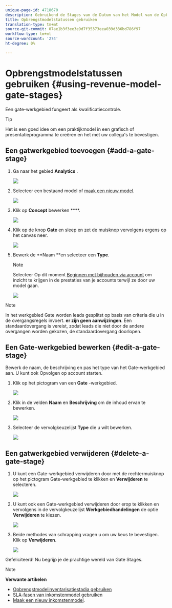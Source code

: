 ```yaml
---
unique-page-id: 4718670
description: Gebruikend de Stages van de Datum van het Model van de Opbrengst - Marketo Docs - de Documentatie van het Product
title: Opbrengstmodelstatussen gebruiken
translation-type: tm+mt
source-git-commit: 07ae1b3f3ee3e9d7f35373eea039d336bd786f97
workflow-type: tm+mt
source-wordcount: '274'
ht-degree: 0%

---
```



# Opbrengstmodelstatussen gebruiken {#using-revenue-model-gate-stages}

Een gate-werkgebied fungeert als kwalificatiecontrole.

>[!TIP]
>
>Het is een goed idee om een praktijkmodel in een grafisch of presentatieprogramma te creëren en het met uw collega&#39;s te bevestigen.

## Een gatwerkgebied toevoegen {#add-a-gate-stage}

1. Ga naar het gebied **Analytics** .

   ![](assets/image2015-4-27-23-3a27-3a43.png)

1. Selecteer een bestaand model of [maak een nieuw model](create-a-new-revenue-model.md).

   ![](assets/image2015-4-27-15-3a6-3a30.png)

1. Klik op **Concept** bewerken ****.

   ![](assets/image2015-4-27-12-3a10-3a49.png)

1. Klik op de knop **Gate** en sleep en zet de muisknop vervolgens ergens op het canvas neer.

   ![](assets/image2015-4-27-16-3a54-3a19.png)

1. Bewerk de **Naam **en selecteer een **Type**.

   >[!NOTE]
   >
   >Selecteer Op dit moment [Beginnen met bijhouden via account](start-tracking-by-account-in-the-revenue-modeler.md) om inzicht te krijgen in de prestaties van je accounts terwijl ze door uw model gaan.

   ![](assets/image2015-4-28-12-3a1-3a7.png)

>[!NOTE]
>
>In het werkgebied Gate worden leads gesplitst op basis van criteria die u in de overgangsregels invoert. **er zijn geen aanwijzingen**. Een standaardovergang is vereist, zodat leads die niet door de andere overgangen worden gekozen, de standaardovergang doorlopen.

## Een Gate-werkgebied bewerken {#edit-a-gate-stage}

Bewerk de naam, de beschrijving en pas het type van het Gate-werkgebied aan. U kunt ook Opvolgen op account [](start-tracking-by-account-in-the-revenue-modeler.md)starten.

1. Klik op het pictogram van een **Gate** -werkgebied.

   ![](assets/image2015-4-27-17-3a11-3a41.png)

1. Klik in de velden **Naam** en **Beschrijving** om de inhoud ervan te bewerken.

   ![](assets/image2015-4-28-12-3a17-3a22.png)

1. Selecteer de vervolgkeuzelijst **Type** die u wilt bewerken.

   ![](assets/image2015-4-27-17-3a14-3a7.png)

## Een gatwerkgebied verwijderen {#delete-a-gate-stage}

1. U kunt een Gate-werkgebied verwijderen door met de rechtermuisknop op het pictogram Gate-werkgebied te klikken en **Verwijderen** te selecteren.

   ![](assets/image2015-4-28-12-3a30-3a19.png)

1. U kunt ook een Gate-werkgebied verwijderen door erop te klikken en vervolgens in de vervolgkeuzelijst **Werkgebiedhandelingen** de optie **Verwijderen** te kiezen.

   ![](assets/image2015-4-28-12-3a56-3a28.png)

1. Beide methodes van schrapping vragen u om uw keus te bevestigen. Klik op **Verwijderen**.

   ![](assets/image2015-4-28-12-3a52-3a22.png)

Gefeliciteerd! Nu begrijp je de prachtige wereld van Gate Stages.

>[!NOTE]
>
>**Verwante artikelen**
>
>* [Opbrengstmodelinventarisatiestadia gebruiken](using-revenue-model-inventory-stages.md)
>* [SLA-fasen van inkomstenmodel gebruiken](using-revenue-model-sla-stages.md)
>* [Maak een nieuw inkomstenmodel](create-a-new-revenue-model.md).

>



